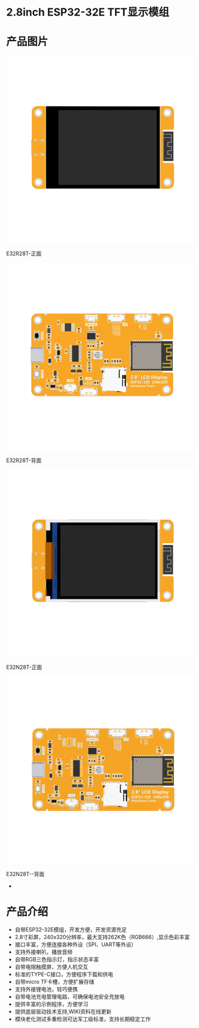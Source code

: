 # 2.8inch ESP32-32E TFT显示模组

# 产品图片



![IMG_256](media/439fa700300f7db5f236c4a4b57a8e39.png)



E32R28T-正面



![IMG_257](media/df46b81f03a44ba5d8d9ceae22bbf44c.png)



E32R28T-背面



![IMG_258](media/acb439da70251710e1970092baa384af.png)


E32N28T-正面



![IMG_259](media/d6bd2057fb60894860119ef205f47435.png)

   

E32N28T--背面

-   

# 产品介绍

-   自带ESP32-32E模组，开发方便，开发资源充足
-   2.8寸彩屏，240x320分辨率，最大支持262K色（RGB666）,显示色彩丰富
-   接口丰富，方便连接各种外设（SPI、UART等外设）
-   支持外接喇叭，播放音频
-   自带RGB三色指示灯，指示状态丰富
-   自带电阻触摸屏，方便人机交互
-   标准的TYPE-C接口，方便程序下载和供电
-   自带micro TF卡槽，方便扩展存储
-   支持外接锂电池，轻巧便携
-   自带电池充电管理电路，可确保电池安全充放电
-   提供丰富的示例程序，方便学习
-   提供底层驱动技术支持,WIKI资料在线更新
-   模块老化测试多重检测可达军工级标准，支持长期稳定工作

